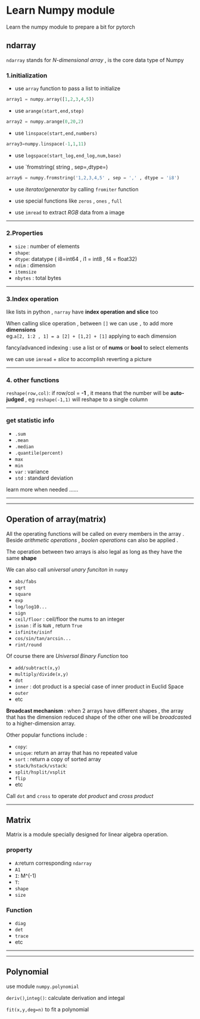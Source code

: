 # Learn Numpy module

Learn the numpy module to prepare a bit for pytorch

## ndarray

`ndarray` stands for *N-dimensional array* , is the core data type of Numpy

### 1.initialization

- use `array` function to pass a list to initialize

```python
array1 = numpy.array([1,2,3,4,5])
```

- use `arange(start,end,step)`

```python
array2 = numpy.arange(0,20,2)
```

- use `linspace(start,end,numbers)`

```python
array3=numpy.linspace(-1,1,11)
```

- use `logspace(start_log,end_log,num,base)`

- use `fromstring( string , sep=,dtype=)

```python
array6 = numpy.fromstring('1,2,3,4,5' , sep = ',' , dtype = 'i8')
```

- use *iterator/generator* by calling `fromiter` function

- use special functions like `zeros` , `ones` , `full`
- use `imread` to extract *RGB* data from a image

---

### 2.Properties

- `size` : number of elements
- `shape`:
- `dtype`: datatype ( i8=int64 , i1 = int8 , f4 = float32)
- `ndim` : dimension
- `itemsize`
- `nbytes` : total bytes

---

### 3.Index operation

like lists in python , `narray` have **index operation and slice** too

When calling slice operation , between `[]` we can use `,` to add more **dimensions**  
eg.`a[2, 1:2 , 1] = a [2] + [1,2] + [1]` applying to each dimension

fancy/advanced indexing : use a list or of **nums** or **bool** to select elements

we can use `imread` + *slice* to accomplish reverting a picture

---

### 4. other functions 

`reshape(row,col)`: if row/col = **-1** , it means that the number will be **auto-judged** , eg `reshape(-1,1)` will reshape to a single column


---

### get statistic info

- `.sum`
- `.mean`
- `.median`
- `.quantile(percent)`
- `max`
- `min`
- `var` : variance
- `std` : standard deviation

learn more when needed ......

---
---

## Operation of array(matrix)

All the operating functions will be called on every members in the array . Beside *arithmetic operations* , *boolen operations* can also be applied .

The operation between two arrays is also legal as long as they have the same **shape**

We can also call *universal unary funciton* in `numpy`

- `abs/fabs`
- `sqrt`
- `square`
- `exp`
- `log/log10...`
- `sign`
- `ceil/floor` : ceil/floor the nums to an integer
- `isnan` : if is `NaN` , return `True`
- `isfinite/isinf`
- `cos/sin/tan/arcsin...`
- `rint/round`

Of course there are *Universal Binary Function* too

- `add/subtract(x,y)`
- `multiply/divide(x,y)`
- `dot`
- `inner` : dot product is a special case of inner product in Euclid Space
- `outer`
- etc

**Broadcast mechanism** : when 2 arrays have different shapes , the array that has the dimension reduced shape of the other one will be *broadcast*ed to a higher-dimension array.

Other popular functions include :

- `copy`:
- `unique`: return an array that has no repeated value
- `sort` : return a copy of sorted array
- `stack/hstack/vstack`:
- `split/hsplit/vsplit`
- `flip`
- etc

Call `dot` and `cross` to operate *dot product* and *cross product*

---

## Matrix

Matrix is a module specially designed for linear algebra operation.

### property

- `A`:return corresponding `ndarray`
- `A1`
- `I`: M^(-1)
- `T`:
- `shape`
- `size`

### Function

- `diag`
- `det`
- `trace`
- etc

---
---

## Polynomial

use module `numpy.polynomial`

`deriv()`,`integ()`: calculate derivation and integal

`fit(x,y,deg=n)` to fit a polynomial